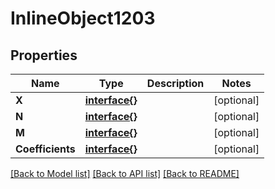 # InlineObject1203

## Properties

Name | Type | Description | Notes
------------ | ------------- | ------------- | -------------
**X** | [**interface{}**](.md) |  | [optional] 
**N** | [**interface{}**](.md) |  | [optional] 
**M** | [**interface{}**](.md) |  | [optional] 
**Coefficients** | [**interface{}**](.md) |  | [optional] 

[[Back to Model list]](../README.md#documentation-for-models) [[Back to API list]](../README.md#documentation-for-api-endpoints) [[Back to README]](../README.md)


